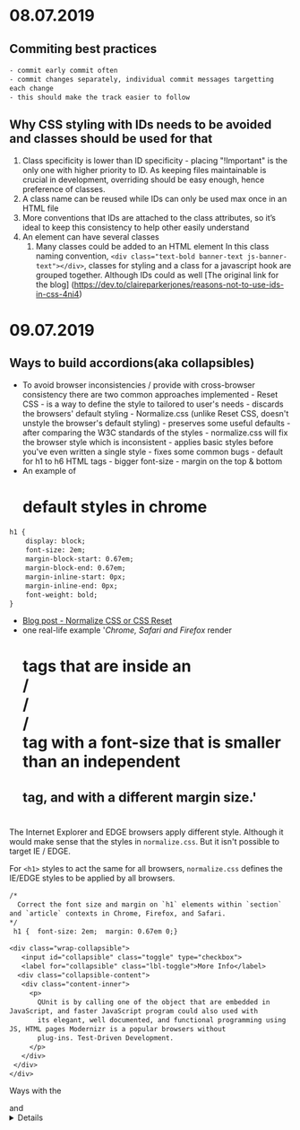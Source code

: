 # 08.07.2019
## Commiting best practices
    - commit early commit often
    - commit changes separately, individual commit messages targetting each change
    - this should make the track easier to follow
## Why CSS styling with IDs needs to be avoided and classes should be used for that
1. Class specificity is lower than ID specificity - placing "!Important" is the only one with higher priority to ID. As keeping files maintainable is crucial in development, overriding should be easy enough, hence preference of classes.
2. A class name can be reused while IDs can only be used max once in an HTML file
3. More conventions that IDs are attached to the class attributes, so it’s ideal to keep this consistency to help other easily understand
4. An element can have several classes
    1. Many classes could be added to an HTML element
    In this class naming convention, `<div class="text-bold banner-text js-banner-text"></div>`, classes for styling and a class for a javascript hook are grouped together.
    Although IDs could as well 
[The original link for the blog] (https://dev.to/claireparkerjones/reasons-not-to-use-ids-in-css-4ni4)

# 09.07.2019
## Ways to build accordions(aka collapsibles)
- To avoid browser inconsistencies / provide with cross-browser consistency there are two common approaches implemented
        - Reset CSS
            - is a way to define the style to tailored to user's needs
            - discards the browsers' default styling
        - Normalize.css (unlike Reset CSS, doesn't unstyle the browser's default styling)
            - preserves some useful defaults
            - after comparing the W3C standards of the styles - normalize.css will fix the browser style which is inconsistent
            - applies basic styles before you've even written a single style
            - fixes some common bugs
            - default for h1 to h6 HTML tags
                - bigger font-size
                - margin on the top & bottom
- An example of <h1> default styles in chrome
```
h1 {
    display: block;
    font-size: 2em;
    margin-block-start: 0.67em;
    margin-block-end: 0.67em;
    margin-inline-start: 0px;
    margin-inline-end: 0px;
    font-weight: bold;
}
```
- [Blog post - Normalize CSS or CSS Reset](https://medium.com/@elad/normalize-css-or-css-reset-9d75175c5d1e)
- one real-life example 
'*Chrome, Safari and Firefox* render <h1> tags that are inside an <article>/ <aside>/ <nav>/ <section> tag with a font-size that is smaller than an independent <h1> tag, and with a different margin size.'

The Internet Explorer and EDGE browsers apply different style. Although it would make sense that the styles in `normalize.css`. But it isn't possible to target IE / EDGE.

For `<h1>` styles to act the same for all browsers, `normalize.css` defines the  IE/EDGE styles to be applied by all browsers.

```
/* 
  Correct the font size and margin on `h1` elements within `section`  and `article` contexts in Chrome, Firefox, and Safari.
*/
 h1 {  font-size: 2em;  margin: 0.67em 0;} 
 ```


 ```
 <div class="wrap-collapsible">
    <input id="collapsible" class="toggle" type="checkbox">
    <label for="collapsible" class="lbl-toggle">More Info</label>
   <div class="collapsible-content">
    <div class="content-inner">
      <p>
        QUnit is by calling one of the object that are embedded in JavaScript, and faster JavaScript program could also used with
        its elegant, well documented, and functional programming using JS, HTML pages Modernizr is a popular browsers without
        plug-ins. Test-Driven Development.
      </p>
    </div>
  </div>
</div>
```
Ways with the
<summary> and <details> HTML tags
[Accordion with HTML Elements <details> and <summary>] (https://www.imarketinx.de/artikel/html-accordion-details-and-summary.html)

# 10.07.2019
## Javascript in the browser
### Methods
  - the `this` keyboard (often refers to the immediately above placed function or variable.method)
  - querySelector
  - querySelectAll
  - getElementById
  - getElementsByClassName (because elements is plural, it must have contained a list of items, in which case the user has to use indexing, [i] to refer to the target element first, second etc.)
  - getElementByTagName
  - adding an icon beside a button
  - document.getElementById("myList").firstElementChild.innerHTML;
  - The firstElementChild property returns the first child element of the specified element.
  - 
  - maxHeight property - document.getElementById("myDIV").style.maxHeight = "15px"; // set the max height of a <div> element
    - has effect only on block-level elements or on elements with absolute or fixed position
  - classList.toggle
  - nextElementSibling (targets the next sibling element within the target parent)
  - previousElementSibling (targets the previous sibling element within the target parent)


The difference between this property and `firstChild`, is that `firstChild` returns the first child node as an element node, a text node or a comment node (depending on which one comes first), while `firstElementChild` returns the first child node as an element node (ignores text and comment nodes).

This property is read-only.

Tip: Use the children property to return any child element of a specified element. children[0] will produce the same result as firstElementChild.

Tip: To return the last child element of a specified element, use the lastElementChild property.



 
 <!-- accordions[i].onclick = function(){
// it's going to go down the DOM one element, starting from the button the nextElementSibling is going to be the content inside it
// this represents the targeted accordion / that is defined right before that
  const content = this.nextElementSibling
  if(content.style.maxHeight){
    content.style.maxHeight = null
  } else {
    content.style.maxHeight = content.scrollHeight + "px";
    console.log('Wonder which one this is', this)
  }
}

.accordion-content {
  padding: 0 20px;
  border-left: 1px solid whitesmoke;
  border-right: 1px solida whitesmoke;
  max-height: 0;
  overflow: hidden;
}

.glyphicon::before {
  content: '\f067';
  font-family: "fontawesome";
  font-size: 16px;
  float: left;
}
.glyphicon.is-open::before {
  content: '\f068';
  font-family: "fontawesome";
  font-size: 16px;
  float: left;
}
 -->


# 11.07.2019
## Designed version vs implemented version
  - Put the implemented version of next to the suggested design by the designer
### DOM manipulation
  - a way to access and manipulate the HTML structure using JS
  - [Here is everything about DOM manipulation](https://www.freecodecamp.org/news/dom-manipulation-in-vanilla-js-2036a568dcd9/)
  - accessing / looking up the elements
    - finding single element
      - `document.getElementById('idname')`
      - `document.querySelector`
    - finding multiple of them
      - `.document.getElementsByClassName`
      - `.document.querySelectorAll`
  - traversing the DOM
    - `.firstChild`
    - `.lastChild`
    - `.nextElementSibling`
    - `.previousElementSibling`
      - Demo
      ```
      // .html file
<html lang="en">
<head>
  <meta charset="UTF-8">
  <meta name="viewport" content="width=device-width, initial-scale=1.0">
  <meta http-equiv="X-UA-Compatible" content="ie=edge">
  <title>Document</title>
</head>
<body>
  <h2 id="title">Node.nextElementSibling - JS DOM - test</h2>
  <ul id="myList">
    <li>Firstlist</li>
    <li>Secondlist</li>
    <li>Thirdlist</li>
  </ul>
  
</body>
</html>
- JS file
```
<!-- selects any <li> that is the first element of its type among its siblings -->
const firstItem = document.querySelector('#myList > li:first-of-type');
console.log(firstItem); // returns <li>Firstlist</li>
const secondItem = firstItem.nextElementSibling;
console.log(secondItem); // returns <li>Secondlist</li>

```

![Document Object Model](Document_Object_Model.jpg)

  - Targetting and updating elements
    - Getting or setting text content
    - nodeValue or textContent
      - nodeValue
        - set or get the *text content* of a text node
      - textContent
        - used to set or get the text of a *containing element*
        
# 12.07.2019
## Reusing classes
### Different elements sharing the same classes
  - saving the same class to apply to different elements / sections could help refactor or be less redundant with codes in CSS
 [Link to show a demonstration](https://codepen.io/anon/pen/wLLvmg)